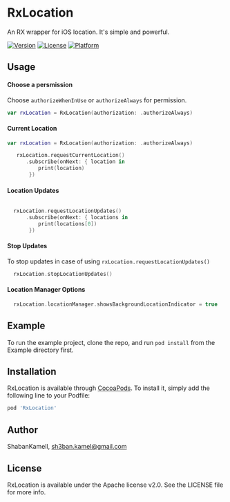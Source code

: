 # RxLocation

An RX wrapper for iOS location. It's simple and powerful.

<!---
[![CI Status](https://img.shields.io/travis/ShabanKamell/RxLocation.svg?style=flat)](https://travis-ci.org/ShabanKamell/RxLocation-iOS))
-->
[![Version](https://img.shields.io/cocoapods/v/RxLocation.svg?style=flat)](https://cocoapods.org/pods/RxLocation)
[![License](https://img.shields.io/cocoapods/l/RxLocation.svg?style=flat)](https://cocoapods.org/pods/RxLocation)
[![Platform](https://img.shields.io/cocoapods/p/RxLocation.svg?style=flat)](https://cocoapods.org/pods/RxLocation)

## Usage
#### Choose a persmission
Choose `authorizeWhenInUse` or `authorizeAlways` for permission.

```swift
var rxLocation = RxLocation(authorization: .authorizeAlways)
```

#### Current Location

```swift
var rxLocation = RxLocation(authorization: .authorizeAlways)

   rxLocation.requestCurrentLocation()
      .subscribe(onNext: { location in
          print(location)
       })
```

#### Location Updates

```swift

  rxLocation.requestLocationUpdates()
      .subscribe(onNext: { locations in
          print(locations[0])
       })
```

#### Stop Updates
To stop updates in case of using `rxLocation.requestLocationUpdates()`
```swift
  rxLocation.stopLocationUpdates()

```

#### Location Manager Options
```swift
  rxLocation.locationManager.showsBackgroundLocationIndicator = true

```


## Example

To run the example project, clone the repo, and run `pod install` from the Example directory first.

## Installation

RxLocation is available through [CocoaPods](https://cocoapods.org). To install
it, simply add the following line to your Podfile:

```ruby
pod 'RxLocation'
```

## Author

ShabanKamell, sh3ban.kamel@gmail.com

## License

RxLocation is available under the Apache license v2.0. See the LICENSE file for more info.
